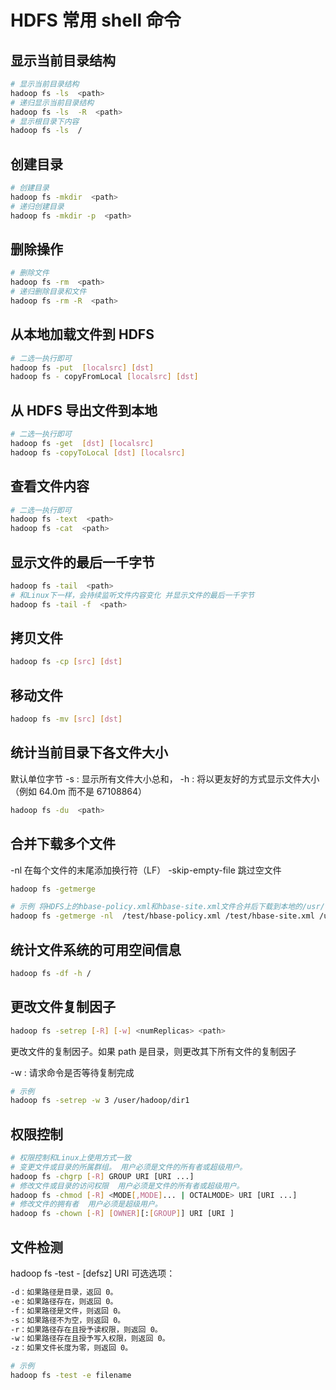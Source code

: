 

HDFS 常用 shell 命令
==========

显示当前目录结构
----------
```sh
# 显示当前目录结构
hadoop fs -ls  <path>
# 递归显示当前目录结构
hadoop fs -ls  -R  <path>
# 显示根目录下内容
hadoop fs -ls  /
```


创建目录
----------
```sh
# 创建目录
hadoop fs -mkdir  <path> 
# 递归创建目录
hadoop fs -mkdir -p  <path>
```


删除操作
----------
```sh
# 删除文件
hadoop fs -rm  <path>
# 递归删除目录和文件
hadoop fs -rm -R  <path>
```


从本地加载文件到 HDFS
----------
```sh
# 二选一执行即可
hadoop fs -put  [localsrc] [dst] 
hadoop fs - copyFromLocal [localsrc] [dst]
```


从 HDFS 导出文件到本地
----------
```sh
# 二选一执行即可
hadoop fs -get  [dst] [localsrc] 
hadoop fs -copyToLocal [dst] [localsrc]
```

查看文件内容
----------
```sh
# 二选一执行即可
hadoop fs -text  <path> 
hadoop fs -cat  <path>
```

显示文件的最后一千字节
----------
```sh
hadoop fs -tail  <path> 
# 和Linux下一样，会持续监听文件内容变化 并显示文件的最后一千字节
hadoop fs -tail -f  <path>
```


拷贝文件
----------
```sh
hadoop fs -cp [src] [dst]
```

移动文件
----------
```sh
hadoop fs -mv [src] [dst]
```


统计当前目录下各文件大小
----------
默认单位字节
-s : 显示所有文件大小总和，
-h : 将以更友好的方式显示文件大小（例如 64.0m 而不是 67108864）
```sh
hadoop fs -du  <path>
```


合并下载多个文件
----------
-nl 在每个文件的末尾添加换行符（LF）
-skip-empty-file 跳过空文件
```sh
hadoop fs -getmerge

# 示例 将HDFS上的hbase-policy.xml和hbase-site.xml文件合并后下载到本地的/usr/test.xml
hadoop fs -getmerge -nl  /test/hbase-policy.xml /test/hbase-site.xml /usr/test.xml
```


统计文件系统的可用空间信息
----------
```sh
hadoop fs -df -h /
```


更改文件复制因子
----------
```sh
hadoop fs -setrep [-R] [-w] <numReplicas> <path>
```
更改文件的复制因子。如果 path 是目录，则更改其下所有文件的复制因子

-w : 请求命令是否等待复制完成
```sh
# 示例
hadoop fs -setrep -w 3 /user/hadoop/dir1
```


权限控制
----------
```sh
# 权限控制和Linux上使用方式一致
# 变更文件或目录的所属群组。 用户必须是文件的所有者或超级用户。
hadoop fs -chgrp [-R] GROUP URI [URI ...]
# 修改文件或目录的访问权限  用户必须是文件的所有者或超级用户。
hadoop fs -chmod [-R] <MODE[,MODE]... | OCTALMODE> URI [URI ...]
# 修改文件的拥有者  用户必须是超级用户。
hadoop fs -chown [-R] [OWNER][:[GROUP]] URI [URI ]
```


文件检测
----------

hadoop fs -test - [defsz]  URI
可选选项：
```sh
-d：如果路径是目录，返回 0。  
-e：如果路径存在，则返回 0。
-f：如果路径是文件，则返回 0。
-s：如果路径不为空，则返回 0。
-r：如果路径存在且授予读权限，则返回 0。
-w：如果路径存在且授予写入权限，则返回 0。
-z：如果文件长度为零，则返回 0。
```

```sh
# 示例
hadoop fs -test -e filename
```





